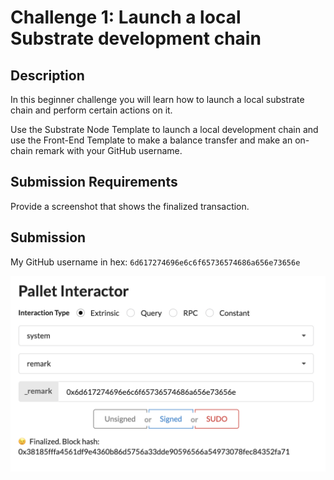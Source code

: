 # Challenge 1: Launch a local Substrate development chain

## Description

In this beginner challenge you will learn how to launch a local substrate chain and perform certain actions on it.

Use the Substrate Node Template to launch a local development chain and use the Front-End Template to make a balance transfer and make an on-chain remark with your GitHub username.

## Submission Requirements

Provide a screenshot that shows the finalized transaction.

## Submission

My GitHub username in hex: `6d617274696e6c6f65736574686a656e73656e`

![proof](images/proof.png)
